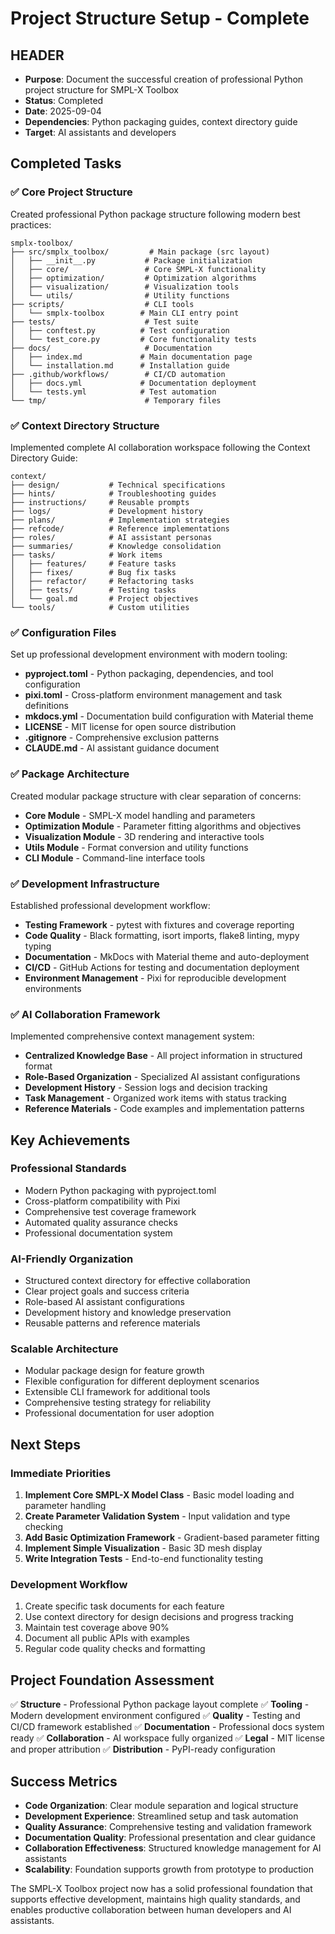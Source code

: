 # Project Structure Setup - Complete

## HEADER
- **Purpose**: Document the successful creation of professional Python project structure for SMPL-X Toolbox
- **Status**: Completed
- **Date**: 2025-09-04
- **Dependencies**: Python packaging guides, context directory guide
- **Target**: AI assistants and developers

## Completed Tasks

### ✅ Core Project Structure
Created professional Python package structure following modern best practices:

```
smplx-toolbox/
├── src/smplx_toolbox/         # Main package (src layout)
│   ├── __init__.py           # Package initialization
│   ├── core/                 # Core SMPL-X functionality
│   ├── optimization/         # Optimization algorithms
│   ├── visualization/        # Visualization tools
│   └── utils/                # Utility functions
├── scripts/                  # CLI tools
│   └── smplx-toolbox        # Main CLI entry point
├── tests/                    # Test suite
│   ├── conftest.py          # Test configuration
│   └── test_core.py         # Core functionality tests
├── docs/                     # Documentation
│   ├── index.md             # Main documentation page
│   └── installation.md      # Installation guide
├── .github/workflows/        # CI/CD automation
│   ├── docs.yml             # Documentation deployment
│   └── tests.yml            # Test automation
└── tmp/                      # Temporary files
```

### ✅ Context Directory Structure
Implemented complete AI collaboration workspace following the Context Directory Guide:

```
context/
├── design/           # Technical specifications
├── hints/            # Troubleshooting guides
├── instructions/     # Reusable prompts
├── logs/             # Development history
├── plans/            # Implementation strategies
├── refcode/          # Reference implementations
├── roles/            # AI assistant personas
├── summaries/        # Knowledge consolidation
├── tasks/            # Work items
│   ├── features/     # Feature tasks
│   ├── fixes/        # Bug fix tasks
│   ├── refactor/     # Refactoring tasks
│   ├── tests/        # Testing tasks
│   └── goal.md       # Project objectives
└── tools/            # Custom utilities
```

### ✅ Configuration Files
Set up professional development environment with modern tooling:

- **pyproject.toml** - Python packaging, dependencies, and tool configuration
- **pixi.toml** - Cross-platform environment management and task definitions
- **mkdocs.yml** - Documentation build configuration with Material theme
- **LICENSE** - MIT license for open source distribution
- **.gitignore** - Comprehensive exclusion patterns
- **CLAUDE.md** - AI assistant guidance document

### ✅ Package Architecture
Created modular package structure with clear separation of concerns:

- **Core Module** - SMPL-X model handling and parameters
- **Optimization Module** - Parameter fitting algorithms and objectives
- **Visualization Module** - 3D rendering and interactive tools
- **Utils Module** - Format conversion and utility functions
- **CLI Module** - Command-line interface tools

### ✅ Development Infrastructure
Established professional development workflow:

- **Testing Framework** - pytest with fixtures and coverage reporting
- **Code Quality** - Black formatting, isort imports, flake8 linting, mypy typing
- **Documentation** - MkDocs with Material theme and auto-deployment
- **CI/CD** - GitHub Actions for testing and documentation deployment
- **Environment Management** - Pixi for reproducible development environments

### ✅ AI Collaboration Framework
Implemented comprehensive context management system:

- **Centralized Knowledge Base** - All project information in structured format
- **Role-Based Organization** - Specialized AI assistant configurations
- **Development History** - Session logs and decision tracking
- **Task Management** - Organized work items with status tracking
- **Reference Materials** - Code examples and implementation patterns

## Key Achievements

### Professional Standards
- Modern Python packaging with pyproject.toml
- Cross-platform compatibility with Pixi
- Comprehensive test coverage framework
- Automated quality assurance checks
- Professional documentation system

### AI-Friendly Organization
- Structured context directory for effective collaboration
- Clear project goals and success criteria
- Role-based AI assistant configurations
- Development history and knowledge preservation
- Reusable patterns and reference materials

### Scalable Architecture
- Modular package design for feature growth
- Flexible configuration for different deployment scenarios
- Extensible CLI framework for additional tools
- Comprehensive testing strategy for reliability
- Professional documentation for user adoption

## Next Steps

### Immediate Priorities
1. **Implement Core SMPL-X Model Class** - Basic model loading and parameter handling
2. **Create Parameter Validation System** - Input validation and type checking
3. **Add Basic Optimization Framework** - Gradient-based parameter fitting
4. **Implement Simple Visualization** - Basic 3D mesh display
5. **Write Integration Tests** - End-to-end functionality testing

### Development Workflow
1. Create specific task documents for each feature
2. Use context directory for design decisions and progress tracking
3. Maintain test coverage above 90%
4. Document all public APIs with examples
5. Regular code quality checks and formatting

## Project Foundation Assessment

✅ **Structure** - Professional Python package layout complete
✅ **Tooling** - Modern development environment configured
✅ **Quality** - Testing and CI/CD framework established
✅ **Documentation** - Professional docs system ready
✅ **Collaboration** - AI workspace fully organized
✅ **Legal** - MIT license and proper attribution
✅ **Distribution** - PyPI-ready configuration

## Success Metrics

- **Code Organization**: Clear module separation and logical structure
- **Development Experience**: Streamlined setup and task automation
- **Quality Assurance**: Comprehensive testing and validation framework
- **Documentation Quality**: Professional presentation and clear guidance
- **Collaboration Effectiveness**: Structured knowledge management for AI assistants
- **Scalability**: Foundation supports growth from prototype to production

The SMPL-X Toolbox project now has a solid professional foundation that supports effective development, maintains high quality standards, and enables productive collaboration between human developers and AI assistants.
